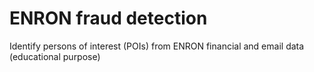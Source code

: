 # ENRON fraud detection
Identify persons of interest (POIs) from ENRON financial and email data (educational purpose) 





